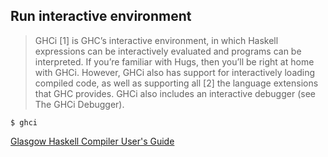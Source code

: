 ## Run interactive environment

> GHCi [1] is GHC’s interactive environment, in which Haskell expressions can be interactively evaluated and programs can be interpreted. If you’re familiar with Hugs, then you’ll be right at home with GHCi. However, GHCi also has support for interactively loading compiled code, as well as supporting all [2] the language extensions that GHC provides. GHCi also includes an interactive debugger (see The GHCi Debugger).

```
$ ghci
```

[Glasgow Haskell Compiler User's Guide](http://downloads.haskell.org/~ghc/latest/docs/html/users_guide/ghci.html)
